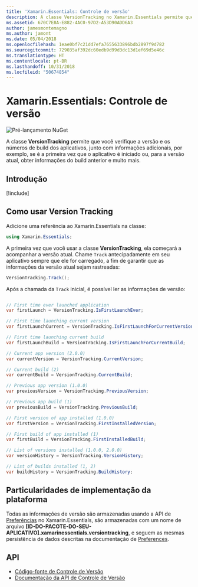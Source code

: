 ```yaml
---
title: 'Xamarin.Essentials: Controle de versão'
description: A classe VersionTracking no Xamarin.Essentials permite que você verifique a versão e os números de build dos aplicativos, junto com informações adicionais, por exemplo, se é a primeira vez que o aplicativo é iniciado ou, para a versão atual, obter informações do build anterior e muito mais.
ms.assetid: 670C7E8A-E882-4AC0-97D2-A53D90ADD6A3
author: jamesmontemagno
ms.author: jamont
ms.date: 05/04/2018
ms.openlocfilehash: 1eae0bf7c21dd7efa7655633896bdb2897f9d782
ms.sourcegitcommit: 729035af392dc60edb9d99d3dc13d1ef69d5e46c
ms.translationtype: HT
ms.contentlocale: pt-BR
ms.lasthandoff: 10/31/2018
ms.locfileid: "50674854"
---
```

# <a name="xamarinessentials-version-tracking"></a>Xamarin.Essentials: Controle de versão

![Pré-lançamento NuGet](~/media/shared/pre-release.png)

A classe **VersionTracking** permite que você verifique a versão e os números de build dos aplicativos, junto com informações adicionais, por exemplo, se é a primeira vez que o aplicativo é iniciado ou, para a versão atual, obter informações do build anterior e muito mais.

## <a name="get-started"></a>Introdução

[!include[](~/essentials/includes/get-started.md)]

## <a name="using-version-tracking"></a>Como usar Version Tracking

Adicione uma referência ao Xamarin.Essentials na classe:

```csharp
using Xamarin.Essentials;
```

A primeira vez que você usar a classe **VersionTracking**, ela começará a acompanhar a versão atual. Chame `Track` antecipadamente em seu aplicativo sempre que ele for carregado, a fim de garantir que as informações da versão atual sejam rastreadas:

```csharp
VersionTracking.Track();
```

Após a chamada da `Track` inicial, é possível ler as informações de versão:

```csharp

// First time ever launched application
var firstLaunch = VersionTracking.IsFirstLaunchEver;

// First time launching current version
var firstLaunchCurrent = VersionTracking.IsFirstLaunchForCurrentVersion;

// First time launching current build
var firstLaunchBuild = VersionTracking.IsFirstLaunchForCurrentBuild;

// Current app version (2.0.0)
var currentVersion = VersionTracking.CurrentVersion;

// Current build (2)
var currentBuild = VersionTracking.CurrentBuild;

// Previous app version (1.0.0)
var previousVersion = VersionTracking.PreviousVersion;

// Previous app build (1)
var previousBuild = VersionTracking.PreviousBuild;

// First version of app installed (1.0.0)
var firstVersion = VersionTracking.FirstInstalledVersion;

// First build of app installed (1)
var firstBuild = VersionTracking.FirstInstalledBuild;

// List of versions installed (1.0.0, 2.0.0)
var versionHistory = VersionTracking.VersionHistory;

// List of builds installed (1, 2)
var buildHistory = VersionTracking.BuildHistory;
```

## <a name="platform-implementation-specifics"></a>Particularidades de implementação da plataforma

Todas as informações de versão são armazenadas usando a API de [Preferências](preferences.md) no Xamarin.Essentials, são armazenadas com um nome de arquivo **[ID-DO-PACOTE-DO-SEU-APLICATIVO].xamarinessentials.versiontracking**, e seguem as mesmas persistência de dados descritas na documentação de [Preferences](preferences.md#persistence).

## <a name="api"></a>API

- [Código-fonte de Controle de Versão](https://github.com/xamarin/Essentials/tree/master/Xamarin.Essentials/VersionTracking)
- [Documentação da API de Controle de Versão](xref:Xamarin.Essentials.VersionTracking)
